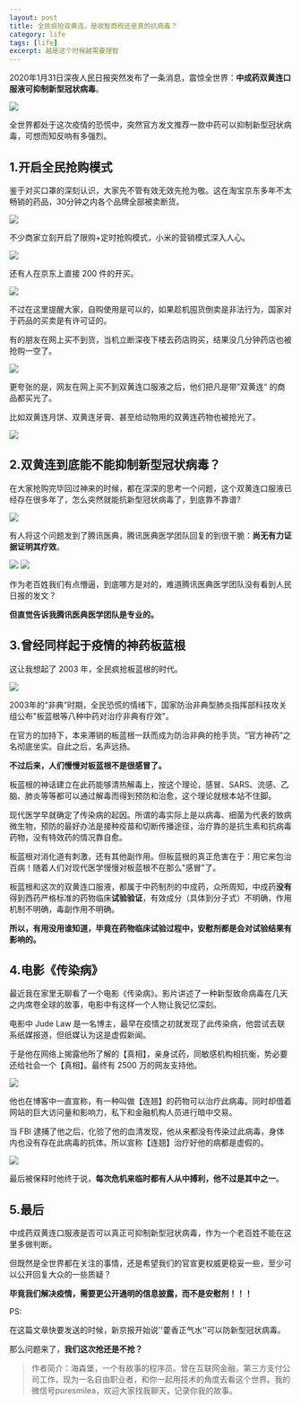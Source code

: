 ```yaml
---
layout: post
title: 全民疯抢双黄连，是收智商税还是真的抗病毒？
category: life
tags: [life]
excerpt: 越是这个时候越需要理智
---
```



2020年1月31日深夜人民日报突然发布了一条消息，震惊全世界：**中成药双黄连口服液可抑制新型冠状病毒**。

![](http://favorites.ren/assets/images/2020/it/shuanghuanglian01.jpeg) 

全世界都处于这次疫情的恐慌中，突然官方发文推荐一款中药可以抑制新型冠状病毒，可想而知反响有多强烈。

## 1.开启全民抢购模式

鉴于对买口罩的深刻认识，大家先不管有效无效先抢为敬。这在淘宝京东多年不太畅销的药品，30分钟之内各个品牌全部被卖断货。

![](http://favorites.ren/assets/images/2020/it/shuanghuanglian02.jpeg) 

不少商家立刻开启了限购+定时抢购模式，小米的营销模式深入人心。

![](http://favorites.ren/assets/images/2020/it/shuanghuanglian03.jpeg) 

还有人在京东上直接 200 件的开买。

![](http://favorites.ren/assets/images/2020/it/shuanghuanglian04.jpeg) 

不过在这里提醒大家，自购使用是可以的，如果趁机囤货倒卖是非法行为，国家对于药品的买卖是有许可证的。

有的朋友在网上买不到货，当机立断深夜下楼去药店购买，结果没几分钟药店也被抢购一空了。

![](http://favorites.ren/assets/images/2020/it/shuanghuanglian05.jpeg) 

更夸张的是，网友在网上买不到双黄连口服液之后，他们把凡是带”双黄连“ 的商品都买光了。

比如双黄连月饼、双黄连牙膏、甚至给动物用的双黄连药物也被抢光了。

![](http://favorites.ren/assets/images/2020/it/shuanghuanglian06.jpeg) 


## 2.双黄连到底能不能抑制新型冠状病毒？

在大家抢购完毕回过神来的时候，都在深深的思考一个问题，这个双黄连口服液已经存在很多年了，怎么突然就能抗新型冠状病毒了，到底靠不靠谱?

![](http://favorites.ren/assets/images/2020/it/shuanghuanglian07.jpeg) 

有人将这个问题发到了腾讯医典，腾讯医典医学团队回复的到很干脆：**尚无有力证据证明其疗效**。

![](http://favorites.ren/assets/images/2020/it/shuanghuanglian08.jpeg) 
![](http://favorites.ren/assets/images/2020/it/shuanghuanglian09.jpeg) 

作为老百姓我们有点懵逼，到底哪方是对的，难道腾讯医典医学团队没有看到人民日报的发文？

**但直觉告诉我腾讯医典医学团队是专业的。**

## 3.曾经同样起于疫情的神药板蓝根

这让我想起了 2003 年，全民疯抢板蓝根的时代。

![](http://favorites.ren/assets/images/2020/it/shuanghuanglian10.jpeg) 

2003年的“非典”时期，全民恐慌的情绪下，国家防治非典型肺炎指挥部科技攻关组公布"板蓝根等八种中药对治疗非典有疗效"。

在官方的加持下，本来滞销的板蓝根一跃而成为防治非典的抢手货。“官方神药”之名彻底坐实。自此之后，名声远扬。

**不过后来，人们慢慢对板蓝根不是很感冒了。**

板蓝根的神话建立在此药能够清热解毒上，按这个理论，感冒、SARS、流感、乙脑、肺炎等等都可以通过解毒而得到预防和治愈，这个理论就根本站不住脚。

现代医学早就确定了传染病的起因。所谓的毒实际上是以病毒、细菌为代表的致病微生物，预防的最好办法是接种疫苗和切断传播途径，治疗靠的是抗生素和抗病毒药物，没有特效药的情况靠自愈。

板蓝根对消化道有刺激，还有其他副作用。但板蓝根的真正危害在于：用它来包治百病！随着人们对现代医学慢慢对板蓝根不在那么"感冒"了。

板蓝根和这次的双黄连口服液，都属于中药制剂的中成药，众所周知，中成药**没有**得到西药严格标准的药物临床**试验验证**，有效成分（具体到分子式）不明确，作用机制不明确，毒副作用不明确。

**所以，有用没用谁知道，毕竟在药物临床试验过程中，安慰剂都是会对试验结果有影响的。**

## 4.电影《传染病》

最近我在家里无聊看了一个电影《传染病》。影片讲述了一种新型致命病毒在几天之内席卷全球的故事，电影中有这样一个人物让我记忆深刻。

电影中 Jude Law 是一名博主，最早在疫情之初就发现了此传染病，他尝试去联系纸媒报道，但纸媒认为这是虚假新闻。

于是他在网络上揭露他所了解的【真相】，亲身试药，同敏感机构相抗衡，势必要还给社会一个【真相】。最终有 2500 万的网友支持他。

![](http://favorites.ren/assets/images/2020/it/shuanghuanglian11.jpeg) 

他也在博客中一直宣称，有一种叫做【连翘】的药物可以治疗此病毒。同时却借着网站的巨大访问量和影响力，私下和金融机构人员进行暗中交易。

当 FBI 逮捕了他之后，化验了他的血清发现，他从来都没有传染过此病毒，身体内也没有存在此病毒的抗体。所以宣称【连翘】治疗好他的病都是虚假的。

![](http://favorites.ren/assets/images/2020/it/shuanghuanglian12.jpeg) 

最后被保释时他终于说，**每次危机来临时都有人从中搏利，他不过是其中之一**。

## 5.最后

中成药双黄连口服液是否可以真正可抑制新型冠状病毒，作为一个老百姓不能在这里多做判断。

但既然是全世界都在关注的事情，还是希望我们的官宣更权威更稳妥一些，至少可以公开回复大众的一些质疑？

**毕竟我们解决疫情，需要更公开通明的信息披露，而不是安慰剂！！！**

PS:

在这篇文章快要发送的时候，新京报开始说''藿香正气水''可以防新型冠状病毒。

那么问题来了，**我们这次抢还是不抢？**


>作者简介：海森堡，一个有故事的程序员。曾在互联网金融，第三方支付公司工作，现为一名自由职业者，和你一起用技术的角度去看这个世界。我的微信号puresmilea，欢迎大家找我聊天，记录你我的故事。